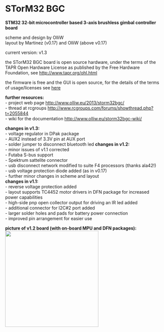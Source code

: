 STorM32 BGC
===========

<strong>STM32 32-bit microcontroller based 3-axis brushless gimbal controller board</strong>

scheme and design by OlliW<br>
layout by Martinez (v0.17) and OlliW (above v0.17)

current version: v1.3

the STorM32 BGC board is open source hardware, under the terms of the TAPR Open Hardware License as published by the Free Hardware Foundation, see http://www.tapr.org/ohl.html

the firmware is free and the GUI is open source, for the details of the terms of usage/licenses see <a href="http://www.olliw.eu/2013/storm32bgc">here</a>

<strong>further resources:</strong><br>- project web page http://www.olliw.eu/2013/storm32bgc/<br>- thread at rcgroups http://www.rcgroups.com/forums/showthread.php?t=2055844<br>- wiki for the documentation http://www.olliw.eu/storm32bgc-wiki/

<strong>changes in v1.3:</strong><br>- voltage regulator in DPak package<br>- AUX2 instead of 3.3V pin at AUX port<br>- solder jumper to disconnect bluetooth led
<strong>changes in v1.2:</strong><br>- minor issues of v1.1 corrected<br>- Futaba S-bus support<br>- Spektrum sattelite connector<br>- usb disconnect network modified to suite F4 processors (thanks ala42!)<br>- usb voltage protection diode added (as in v0.17)<br>- further minor changes in scheme and layout
<br><strong>changes in v1.1:</strong><br>- reverse voltage protection added<br>- layout supports TC4452 motor drivers in DFN package for increased power capabilities<br>- high-side pnp open collector output for driving an IR led added<br>- additional connector for I2C#2 port added<br>- larger solder holes and pads for battery power connection<br>- improved pin arrangement for easier use

<strong>picture of v1.2 board (with on-board MPU and DFN packages):</strong><br>
<a href="http://www.olliw.eu/uploads/storm32_bgc_v120_board_dfn_mpu-01-wp01.jpg"><img src="http://www.olliw.eu/uploads/storm32_bgc_v120_board_dfn_mpu-01-wp01.jpg" width="300" height="308"/></a>
